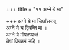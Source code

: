 +++
title = "११ अग्ने ये मा"

+++
अग्ने ये मा जिघांसन्त्य्  
अग्ने ये च द्विषन्ति मा ।  
अग्ने ये मोपतप्यन्ते  
तेषां प्रियतमं जहि ॥